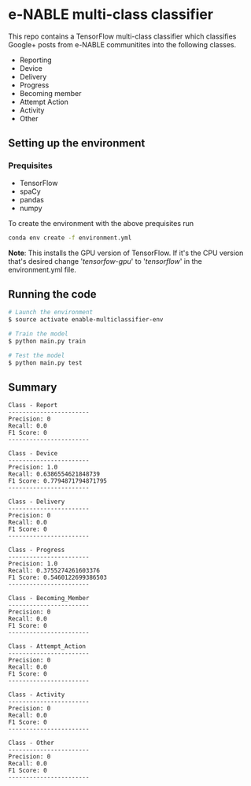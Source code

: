 # e-NABLE multi-class classifier 

This repo contains a TensorFlow multi-class classifier which classifies Google+ posts from e-NABLE communitites into the following classes.
* Reporting
* Device
* Delivery 
* Progress
* Becoming member
* Attempt Action
* Activity
* Other

## Setting up the environment

### Prequisites
* TensorFlow
* spaCy
* pandas
* numpy

To create the environment with the above prequisites run
```bash
conda env create -f environment.yml
```

**Note**: This installs the GPU version of TensorFlow. If it's the CPU version that's desired change '_tensorfow-gpu_' to '_tensorflow_' in the environment.yml file.

## Running the code

```bash
# Launch the environment
$ source activate enable-multiclassifier-env

# Train the model
$ python main.py train

# Test the model
$ python main.py test
```

## Summary

```
Class - Report
-----------------------
Precision: 0
Recall: 0.0
F1 Score: 0
-----------------------

Class - Device
-----------------------
Precision: 1.0
Recall: 0.6386554621848739
F1 Score: 0.7794871794871795
-----------------------

Class - Delivery
-----------------------
Precision: 0
Recall: 0.0
F1 Score: 0
-----------------------

Class - Progress
-----------------------
Precision: 1.0
Recall: 0.3755274261603376
F1 Score: 0.5460122699386503
-----------------------

Class - Becoming_Member
-----------------------
Precision: 0
Recall: 0.0
F1 Score: 0
-----------------------

Class - Attempt_Action
-----------------------
Precision: 0
Recall: 0.0
F1 Score: 0
-----------------------

Class - Activity
-----------------------
Precision: 0
Recall: 0.0
F1 Score: 0
-----------------------

Class - Other
-----------------------
Precision: 0
Recall: 0.0
F1 Score: 0
-----------------------
```
